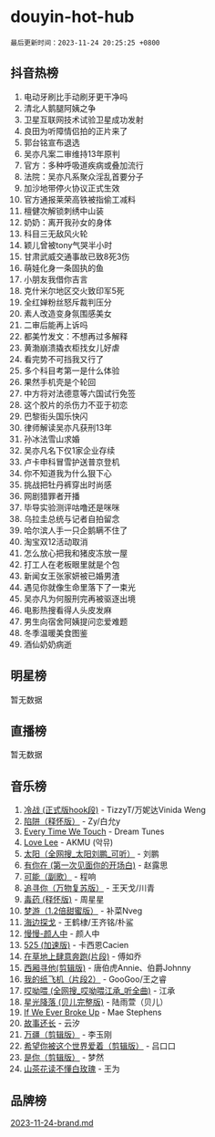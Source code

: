# douyin-hot-hub

`最后更新时间：2023-11-24 20:25:25 +0800`

## 抖音热榜

1. 电动牙刷比手动刷牙更干净吗
1. 清北人鹅腿阿姨之争
1. 卫星互联网技术试验卫星成功发射
1. 良田为听障情侣拍的正片来了
1. 郭台铭宣布退选
1. 吴亦凡案二审维持13年原判
1. 官方：多种呼吸道疾病或叠加流行
1. 法院：吴亦凡系聚众淫乱首要分子
1. 加沙地带停火协议正式生效
1. 官方通报莱荣高铁被指偷工减料
1. 檀健次解锁刺绣中山装
1. 奶奶：离开我孙女的身体
1. 科目三无敌风火轮
1. 颖儿曾被tony气哭半小时
1. 甘肃武威交通事故已致8死3伤
1. 萌娃化身一条固执的鱼
1. 小朋友我借你吉言
1. 克什米尔地区交火致印军5死
1. 全红婵粉丝怒斥裁判压分
1. 素人改造变身氛围感美女
1. 二审后能再上诉吗
1. 都美竹发文：不想再过多解释
1. 黄渤崩溃撬衣柜找女儿好虐
1. 看完势不可挡我又行了
1. 多个科目考第一是什么体验
1. 果然手机壳是个轮回
1. 中方将对法德意等六国试行免签
1. 这个胶片的杀伤力不亚于初恋
1. 巴黎街头国乐快闪
1. 律师解读吴亦凡获刑13年
1. 孙冰法雪山求婚
1. 吴亦凡名下仅1家企业存续
1. 卢卡申科冒雪护送普京登机
1. 你不知道我为什么狠下心
1. 挑战把牡丹裤穿出时尚感
1. 网剧猎罪者开播
1. 毕导实验测评咕噜还是咪咪
1. 乌拉圭总统与记者自拍留念
1. 哈尔滨人手一只企鹅瞒不住了
1. 淘宝双12活动取消
1. 怎么放心把我和猪皮冻放一屋
1. 打工人在老板眼里就是个包
1. 新闻女王张家妍被已婚男渣
1. 遇见你就像生命里落下了一束光
1. 吴亦凡为何服刑完再被驱逐出境
1. 电影热搜看得人头皮发麻
1. 男生向宿舍阿姨提问恋爱难题
1. 冬季温暖美食图鉴
1. 酒仙奶奶病逝

## 明星榜

暂无数据

## 直播榜

暂无数据

## 音乐榜

1. [冷战 (正式版hook段)](https://sf6-cdn-tos.douyinstatic.com/obj/tos-cn-ve-2774/oMuEoiBasWApEMVDgNiI8VAByNmwo5J0pyf8Yx) - TizzyT/万妮达Vinida Weng
1. [陷阱（释怀版）](https://sf3-cdn-tos.douyinstatic.com/obj/tos-cn-ve-2774/oE8C21LeZrzKLDFfQYgMzx4GAIHageG5IzayY7) - Zy/白允y
1. [Every Time We Touch](https://sf6-cdn-tos.douyinstatic.com/obj/tos-cn-ve-2774/ogN6lUKQeBBfEVhIOMikG1CcJjugxk1tztZyhP) - Dream Tunes
1. [Love Lee](https://sf6-cdn-tos.douyinstatic.com/obj/tos-cn-ve-2774/o05GbkJGbCBTdDnMtB0fwOYgkeZp23vrWQDQBS) - AKMU (악뮤)
1. [太阳（全网搜_太阳刘鹏_可听）](https://sf6-cdn-tos.douyinstatic.com/obj/tos-cn-ve-2774/ogWbyIQnlBFImVbeDocRdCIYtBHlbJXgfZMvgz) - 刘鹏
1. [有你在 (第一次见面你的开场白)](https://sf6-cdn-tos.douyinstatic.com/obj/tos-cn-ve-2774/oAthrQ3ClJBfI57uBoFEgNDYtNCZ0TSYQQfxQ0) - 赵露思
1. [可能（副歌）](https://sf6-cdn-tos.douyinstatic.com/obj/tos-cn-ve-2774/cde1731888894259b333569393c2fb51) - 程响
1. [追寻你（万物复苏版）](https://sf6-cdn-tos.douyinstatic.com/obj/tos-cn-ve-2774/oYeAZJsbjIDit9APmBg8u6uDUQnHmoCf3gbo74) - 王天戈/川青
1. [毒药 (释怀版)](https://sf6-cdn-tos.douyinstatic.com/obj/tos-cn-ve-2774/oYILMEAzspdZBIzy4frJNB8ZHPHWAhiwowd4Ad) - 周星星
1. [梦游（1.2倍甜蜜版）](https://sf6-cdn-tos.douyinstatic.com/obj/tos-cn-ve-2774/o4gyAUm8hwufoEABmwVIiQtHsFuGzAEEWtNMzo) - 补菜Nveg
1. [海边探戈](https://sf6-cdn-tos.douyinstatic.com/obj/tos-cn-ve-2774/os9gE0VQCGqt6VQkZDyBBYvfSDY0QFe3vVmubn) - 王鹤棣/王齐铭/朴鲨
1. [慢慢-颜人中](https://sf6-cdn-tos.douyinstatic.com/obj/tos-cn-ve-2774/ocjHNfBXdBxQNC8ZGAeoLMFTUgtBg8bkExunDC) - 颜人中
1. [525 (加速版)](https://sf3-cdn-tos.douyinstatic.com/obj/tos-cn-ve-2774/oIfKCtqfDyP8Vc9FpAPgWMyezT6LnDT1abRwGg) - 卡西恩Cacien
1. [在草地上肆意奔跑(片段)](https://sf3-cdn-tos.douyinstatic.com/obj/tos-cn-ve-2774/8831d494742f45dabdfa8adb8b817259) - 傅如乔
1. [西厢寻他(剪辑版)](https://sf6-cdn-tos.douyinstatic.com/obj/tos-cn-ve-2774/oUsAVfAQKlRNxEv5qxvIB8o5qmIWUcXbzJKJhw) - 唐伯虎Annie、伯爵Johnny
1. [我的纸飞机（片段2）](https://sf3-cdn-tos.douyinstatic.com/obj/tos-cn-ve-2774/oM2ZrKcg2CD5AeRB2gkeXOFB1IxAGJdZPazYHf) - GooGoo/王之睿
1. [哎呦喂 (全网搜_哎呦喂江承_听全曲)](https://sf3-cdn-tos.douyinstatic.com/obj/tos-cn-ve-2774/o0uEo63ECfIFdmwKF5HMzF1FCfItHEagDDeCAL) - 江承
1. [星光降落 (贝儿完整版)](https://sf6-cdn-tos.douyinstatic.com/obj/tos-cn-ve-2774/okwB9hAwyAtsFFkFBzAX1hOOfQuIoMNs0W2Mwr) - 陆雨萱（贝儿）
1. [If We Ever Broke Up](https://sf6-cdn-tos.douyinstatic.com/obj/tos-cn-ve-2774/o8onj5HDk0ImtBmO0URBfeyCDXQJMYkQ1gb8Zy) - Mae Stephens
1. [故事还长](https://sf6-cdn-tos.douyinstatic.com/obj/tos-cn-ve-2774/30a26758c8594f0ab81ac675c33ee2c5) - 云汐
1. [万疆（剪辑版）](https://sf6-cdn-tos.douyinstatic.com/obj/tos-cn-ve-2774/ooG7oVgFlDTelKCjCsTTobQvbdtj1BBQXnfZd8) - 李玉刚
1. [希望你被这个世界爱着（剪辑版）](https://sf6-cdn-tos.douyinstatic.com/obj/tos-cn-ve-2774/oo4H3BfEygN7l7bQaMBOZHCQ1eI4FqtED5skQ2) - 吕口口
1. [是你（剪辑版）](https://sf6-cdn-tos.douyinstatic.com/obj/tos-cn-ve-2774/46019dae783c4c969944217fe1cfafc4) - 梦然
1. [山茶花读不懂白玫瑰](https://sf6-cdn-tos.douyinstatic.com/obj/tos-cn-ve-2774/osfn8B7DktrRHEPJgPCfDbw7QDQEkwC16BxZg9) - 王为

## 品牌榜

[2023-11-24-brand.md](2023-11-24-brand.md)
